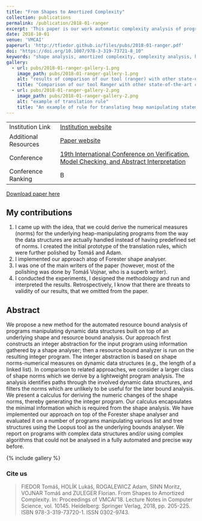 ```yaml
---
title: "From Shapes to Amortized Complexity"
collection: publications
permalink: /publication/2018-01-ranger
excerpt: 'This paper is our work automatic complexity analysis of programs manipulating with dynamic data structures.'
date: 2018-10-01
venue: 'VMCAI'
paperurl: 'http://tfiedor.github.io/files/pubs/2018-01-ranger.pdf'
doi: "https://doi.org/10.1007/978-3-319-73721-8_10"
keywords: "shape analysis, amortized complexity, complexity analysis, heap-manipulating programs"
gallery:
  - url: pubs/2018-01-ranger-gallery-1.png
    image_path: pubs/2018-01-ranger-gallery-1.png
    alt: "results of comparison of our tool (ranger) with other state-of-the-art analysers"
    title: "Comparison of our tool Ranger with other state-of-the-art complexity analysers on series of programs with complex data structures."
  - url: pubs/2018-01-ranger-gallery-2.png
    image_path: pubs/2018-01-ranger-gallery-2.png
    alt: "example of translation rule"
    title: "An example of rule for translating heap manipulating statements into equivalent arithmetic statements over numerical measures (norms)."
---
```


|                      |                                                                                              |
|----------------------|----------------------------------------------------------------------------------------------|
| Institution Link     | [Institution website](https://www.fit.vut.cz/research/publication/11561/)                    |
| Additional Resources | [Paper website](https://www.fit.vutbr.cz/research/groups/verifit/tools/ranger/)              |
| Conference           | [19th International Conference on Verification, Model Checking, and Abstract Interpretation](https://popl18.sigplan.org/track/VMCAI-2018) |
| Conference Ranking   | B                                                                                            |


[<i class="fas fa-fw fa-file-pdf zoom" aria-hidden="true"></i> Download paper here](http://tfiedor.github.io/files/pubs/2018-01-ranger.pdf)

## My contributions

1. I came up with the idea, that we could derive the numerical measures (norms) for the underlying heap-manipulating
   programs from the way the data structures are actually handled instead of having predefined set of norms. I created
   the initial prototype of the translation rules, which were further polished by Tomáš and Adam.
2. I implemented our approach atop of Forester shape analyser.
3. I was one of the main writers of the paper (however, most of the polishing was done by Tomáš Vojnar, who is a superb
   writer).
4. I conducted the experiments, I designed the methodology and run and interpreted the results. Retrospectively, I know
   that there are threats to validity of our results, that we omitted from the paper.

## Abstract

We propose a new method for the automated resource bound analysis of programs manipulating dynamic
data structures built on top of an underlying shape and resource bound analysis. Our approach first
constructs an integer abstraction for the input program using information gathered by a shape
analyser; then a resource bound analyzer is run on the resulting integer program. The integer
abstraction is based on shape norms-numerical measures on dynamic data structures (e.g., the length
of a linked list). In comparison to related approaches, we consider a larger class of shape norms
which we derive by a lightweight program analysis. The analysis identifies paths through the
involved dynamic data structures, and filters the norms which are unlikely to be useful for the
later bound analysis. We present a calculus for deriving the numeric changes of the shape norms,
thereby generating the integer program. Our calculus encapsulates the minimal information which is
required from the shape analysis. We have implemented our approach on top of the Forester shape
analyser and evaluated it on a number of programs manipulating various list and tree structures
using the Loopus tool as the underlying bounds analyser. We report on programs with complex data
structures and/or using complex algorithms that could not be analysed in a fully automated and
precise way before.

{% include gallery %}

###  Cite us

> FIEDOR Tomáš, HOLÍK Lukáš, ROGALEWICZ Adam, SINN Moritz, VOJNAR Tomáš and ZULEGER Florian. From Shapes to Amortized Complexity. In: Proceedings of VMCAI'18. Lecture Notes in Computer Science, vol. 10145. Heidelberg: Springer Verlag, 2018, pp. 205-225. ISBN 978-3-319-73720-1. ISSN 0302-9743.
